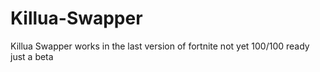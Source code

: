 # Killua-Swapper
Killua Swapper works in the last version of fortnite not yet 100/100 ready just a beta
